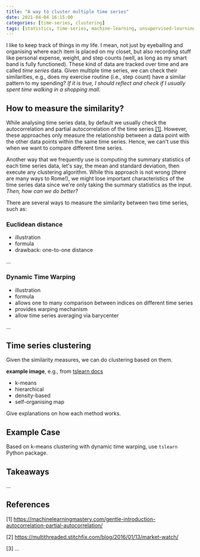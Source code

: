 ```yaml
---
title: "A way to cluster multiple time series"
date: 2021-04-04 16:15:00
categories: [time-series, clustering]
tags: [statistics, time-series, machine-learning, unsupervised-learning]
---
```


I like to keep track of things in my life. I mean, not just by eyeballing and organising where each item is placed on my closet, but also recording stuff like personal expense, weight, and step counts (well, as long as my smart band is fully functioned). These kind of data are tracked over time and are called *time series* data. Given multiple time series, we can check their similarities, e.g., does my exercise routine (i.e., step count) have a similar pattern to my spending? *If it is true, I should reflect and check if I usually spent time walking in a shopping mall.*

## How to measure the similarity?

While analysing time series data, by default we usually check the autocorrelation and partial autocorrelation of the time series [[1]](https://machinelearningmastery.com/gentle-introduction-autocorrelation-partial-autocorrelation/). However, these approaches only measure the relationship between a data point with the other data points within the same time series. Hence, we can't use this when we want to compare different time series.

Another way that we frequently use is computing the summary statistics of each time series data, let's say, the mean and standard deviation, then execute any clustering algorithm. While this approach is not wrong (there are many ways to Rome!), we might lose important characteristics of the time series data since we're only taking the summary statistics as the input. *Then, how can we do better?*

There are several ways to measure the similarity between two time series, such as:

### Euclidean distance

- illustration
- formula
- drawback: one-to-one distance

...

### Dynamic Time Warping

- illustration
- formula
- allows one to many comparison between indices on different time series
- provides warping mechanism
- allow time series averaging via barycenter

...

## Time series clustering

Given the similarity measures, we can do clustering based on them.

**example image**, e.g., from [tslearn docs](https://tslearn.readthedocs.io/en/stable/auto_examples/clustering/plot_kmeans.html)

- k-means
- hierarchical
- density-based
- self-organising map

Give explanations on how each method works.

## Example Case

Based on k-means clustering with dynamic time warping, use `tslearn` Python package.


## Takeaways

...

## References

[1] https://machinelearningmastery.com/gentle-introduction-autocorrelation-partial-autocorrelation/

[2] https://multithreaded.stitchfix.com/blog/2016/01/13/market-watch/

[3] ...